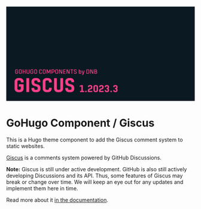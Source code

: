 ![](../../documentation/hugo-giscus/header-card.png)

# GoHugo Component / Giscus

This is a Hugo theme component to add the Giscus comment system to static websites.

[Giscus](https://giscus.app/) is a comments system powered by GitHub Discussions.

**Note:** Giscus is still under active development. GitHub is also still actively developing Discussions and its API. Thus, some features of Giscus may break or change over time. We will keep an eye out for any updates and implement them here in time.

Read more about it [in the documentation](https://kollitsch.dev/gohugo/giscus/).
